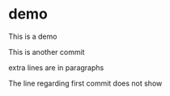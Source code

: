 # demo

This is a demo

This is another commit

extra lines are in paragraphs

The line regarding first commit does not show
